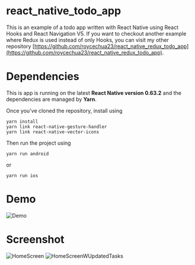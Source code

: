 # react_native_todo_app

This is an example of a todo app written with React Native using React Hooks and React Navigation V5. If you want to checkout another example where Redux is used instead of only Hooks, you can visit my other repository [https://github.com/roycechua23/react_native_redux_todo_app](https://github.com/roycechua23/react_native_redux_todo_app).

# Dependencies

This is app is running on the latest **React Native version 0.63.2** and the dependencies are managed by **Yarn**. 

Once you've cloned the repository, install using 
```
yarn install
yarn link react-native-gesture-handler
yarn link react-native-vector-icons 
```
Then run the project using 
```
yarn run android 
```
or 
```
yarn run ios
```

# Demo

![Demo](https://github.com/roycechua23/react_native_todo_app/blob/master/demoScreenshots/react-native-todo-app-demo.gif)

# Screenshot
![HomeScreen](https://github.com/roycechua23/react_native_todo_app/blob/master/demoScreenshots/HomeScreen.png)
![HomeScreenWUpdatedTasks](https://github.com/roycechua23/react_native_todo_app/blob/master/demoScreenshots/HomeScreenWUpdatedTasks.png)
